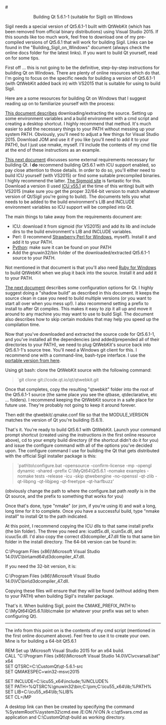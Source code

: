 #<center>Building Qt 5.6.1-1 (suitable for Sigil) on Windows</center>

Sigil needs a special version of Qt5.6.1-1 built with QtWebKit (which has been removed from official binary distributions) using Visual Studio 2015. If this sounds like too much work, feel free to download one of my pre-compiled versions of Qt5.6.1 that will work for building Sigil. Links can be found in the "Building_Sigil_on_Windows" document (always check the online docs folder for the latest links). If you want to build Qt yourself, read on for some tips.

First off ... this is not going to be the definitive, step-by-step instructions for building Qt on Windows. There are plenty of online resources which do that. I'm going to focus on the specific needs for building a version of Qt5.6.1-1 (with QtWebKit added back in) with VS2015 that is suitable for using to build Sigil.

Here are a some resources for building Qt on Windows that I suggest reading up on to familiarize yourself with the process:

[This document describes](http://doc.qt.io/qt-5/windows-building.html) downloading/extracting the source. Setting up some environment variables and a build environment with a cmd script and creating a desktop shortcut. I highly recommend that method. It's much easier to add the necessary things to your PATH without messing up your system PATH. Obviously, you'll need to adjust a few things for Visual Studio 2015. Download JOM and use it if you like (you'll need to add it to your PATH), but I just use nmake, myself. I'll include the contents of my cmd file at the end of these instructions as an example.

[This next document](http://doc.qt.io/qt-5/windows-requirements.html) discusses some external requirements necessary for building Qt. I **do** recommend building Qt5.6.1 with ICU support enabled, so pay close attention to those details. In order to do so, you'll either need to build ICU yourself (with VS2015) or find some suitable precompiled binaries. I highly recommend the latter. [The Sigmoid site](http://www.npcglib.org/~stathis/blog/precompiled-icu/) is fantastic for this. Download a version (I used [ICU v55.1](http://www.npcglib.org/~stathis/blog/precompiled-icu-past/) at the time of this writing) built with VS2015 (make sure you get the proper 32/64-bit version to match whatever version of Qt/Sigil you're going to build). The documents tells you what needs to be added to the build environment's LIB and INCLUDE environment variables so ICU support will be compiled into Qt.

The main things to take away from the requirements document are:

* ICU: download it from sigmoid (for VS2015) and add its lib and include dirs to the build environment's LIB and INCLUDE variables.
* Perl: (I recommend [Strawberry Perl for Windows](http://strawberryperl.com/), myself). Install it and add it to your PATH.
* [Python](https://www.python.org/): make sure it can be found on your PATH
* Add the gnuwin32/bin folder of the downloaded/extracted Qt5.6.1-1 source to your PATH.

Not mentioned in that document is that you'll also need [Ruby for Windows](http://rubyinstaller.org/) to build QtWebKit when we plug it back into the source. Install it and add it to your PATH.

[The next document](http://doc.qt.io/qt-5/configure-options.html) describes some configuration options for Qt. I highly suggest doing a "shadow build" as described in this document. It keeps the source clean in case you need to build multiple versions (or you want to start all over when you mess up!). I also recommend setting a prefix to install to after Qt compiles. This makes it easy to zip it all up and move it around to any machine you may want to use to build Sigil. The document also describes how to skip certain modules that may help you speed up the compilation time.

Now that you've downloaded and extracted the source code for Qt5.6.1-1, and you've installed all the dependencies (and added/prepended all of their directories to your PATH), we need to plug QtWebKit's source back into Qt5.6.1-1's source tree. You'll need a Windows git client for this. I recommend one with a command-line, bash-type interface. I use the [portable version from here](https://github.com/git-for-windows/git/releases/latest).

Using git bash: clone the QtWebKit source with the following command:

> `git clone git://code.qt.io/qt/qtwebkit.git

Once that completes, copy the resulting "qtwebkit" folder into the root of the Qt5.6.1-1 source (the same place you see the qtbase, qtdeclarative, etc ... folders). I recommend keeping the QtWebKit source in a safe place for future use. They're probably not going to keep it around forever.

Then edit the qtwebkit/.qmake.conf file so that the MODULE_VERSION matches the version of Qt you're building (5.6.1).

That's it. You're ready to build Qt5.6.1 with QtWebKit. Launch your command prompt shortcut (created using the instructions in the first online resource above), cd to your empty build directory (if the shortcut didn't do it for you) and issue the configure command with all of the options you've decided upon. The configure command I use for building the Qt that gets distributed with the official Sigil installer package is this:

> `path\to\configure.bat -opensource -confirm-license -mp -opengl dynamic -shared -prefix C:\MyQt64\Qt5.6.1 -nomake examples -nomake tests -release -icu -skip qtwebengine -no-openssl -qt-zlib -qt-libpng -qt-libjpeg -qt-freetype -qt-harfbuzz'

(obviously change the path to where the configure.bat path *really* is in the Qt source, and the prefix to something that works for you)

Once that's done, type "nmake" (or jom, if you're using it) and wait a long, long time for it to complete. Once you have a successful build, type "nmake install" to install Qt to the path indicated.

At this point, I recommend copying the ICU dlls to that same install prefix (the bin folder). The three you need are: icudt5x.dll, icuin5x.dll, and icuuc5x.dll. I'd also copy the correct d3dcompiler_47.dll file to that same bin folder in the install directory. The 64-bit version can be found in:

C:\Program Files (x86)\Microsoft Visual Studio 14.0\VC\bin\amd64\d3dcompiler_47.dll.

If you need the 32-bit version, it is:

C:\Program Files (x86)\Microsoft Visual Studio 14.0\VC\bin\d3dcompiler_47.dll.

Copying these files will ensure that they will be found (without adding them to your PATH) when building Sigil's installer package.

That's it. When building Sigil, point the CMAKE_PREFIX_PATH to C:\MyQt64\Qt5.6.1\lib\cmake (or whatever your prefix was set to when configuring Qt).

---

The info from this point on is the contents of my cmd script (mentioned in the first online document above). Feel free to use it to create your own. Mine is for building a 64-bit Qt5.6.1

REM Set up \Microsoft Visual Studio 2015 for an x64 build.<br>
CALL "C:\Program Files (x86)\Microsoft Visual Studio 14.0\VC\vcvarsall.bat" x64<br>
SET QTSRC=C:\CustomQt\qt-5.6.1-src<br>
SET QMAKESPEC=win32-msvc2015

SET INCLUDE=C:\icu55_x64\include;%INCLUDE%<br>
SET PATH=%QTSRC%\gnuwin32\bin;C:\jom;C:\icu55_x64\lib;%PATH%<br>
SET LIB=C:\icu55_x64\lib;%LIB%<br>
SET CL=/MP

A desktop link can then be created by specifying the command %SystemRoot%\system32\cmd.exe /E:ON /V:ON /k c:\qt5vars.cmd as application and C:\CustomQt\qt-build as working directory.

